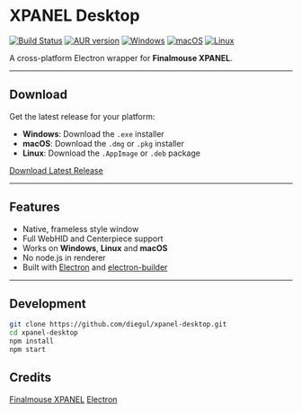 # XPANEL Desktop

[![Build Status](https://github.com/diegul/xpanel-desktop/actions/workflows/build.yml/badge.svg)](https://github.com/diegul/xpanel-desktop/actions/workflows/build.yml)
[![AUR version](https://img.shields.io/aur/version/xpanel-desktop-bin?color=1793d1&logo=arch-linux&logoColor=white)](https://aur.archlinux.org/packages/xpanel-desktop-bin)
[![Windows](https://img.shields.io/badge/Windows-Download-0078d7?logo=windows&logoColor=white)](https://github.com/diegul/xpanel-desktop/releases/download/v1.0.3/XPANEL-Desktop-Setup.exe)
[![macOS](https://img.shields.io/badge/macOS-Download-000000?logo=apple&logoColor=white)](https://github.com/diegul/xpanel-desktop/releases/download/v1.0.3/XPANEL-Desktop-macos-arm64.dmg)
[![Linux](https://img.shields.io/badge/Linux-Download-FCC624?logo=linux&logoColor=black)](https://github.com/diegul/xpanel-desktop/releases/download/v1.0.3/xpanel-desktop-linux-x86_64.AppImage)

A cross-platform Electron wrapper for **Finalmouse XPANEL**.

---

## Download

Get the latest release for your platform:

- **Windows**: Download the `.exe` installer
- **macOS**: Download the `.dmg` or `.pkg` installer  
- **Linux**: Download the `.AppImage` or `.deb` package

[Download Latest Release](https://github.com/diegul/xpanel-desktop/releases/latest)

---

## Features
- Native, frameless style window
- Full WebHID and Centerpiece support
- Works on **Windows**, **Linux** and **macOS**
- No node.js in renderer
- Built with [Electron](https://www.electronjs.org/) and [electron-builder](https://www.electron.build/)

---

## Development

```bash
git clone https://github.com/diegul/xpanel-desktop.git
cd xpanel-desktop
npm install
npm start
```

## Credits

[Finalmouse XPANEL](https://xpanel.finalmouse.com/)
[Electron](https://www.electronjs.org/)
